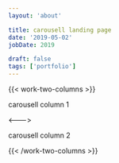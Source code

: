 ```yaml
---
layout: 'about'

title: carousell landing page
date: '2019-05-02'
jobDate: 2019

draft: false
tags: ['portfolio']
---
```


{{< work-two-columns >}}

carousell column 1

<---> <!-- magic separator, between columns -->

carousell column 2

{{< /work-two-columns >}}
